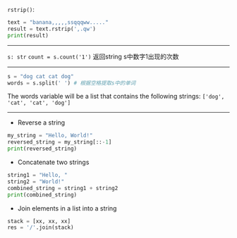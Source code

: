 `rstrip()`:
```python
text = "banana,,,,,ssqqqww....."
result = text.rstrip(',.qw')
print(result)
```

------------------------------------

`s: str`
`count = s.count('1')`
返回string s中数字1出现的次数

-------------------------------------
```python
s = "dog cat cat dog"
words = s.split(' ') # 根据空格提取s中的单词
```
The words variable will be a list that contains the following strings: `['dog', 'cat', 'cat', 'dog']`

----------------------
- Reverse a string
```python
my_string = "Hello, World!"
reversed_string = my_string[::-1]
print(reversed_string)
```

- Concatenate two strings
```python
string1 = "Hello, "
string2 = "World!"
combined_string = string1 + string2
print(combined_string)
```

- Join elements in a list into a string
```python
stack = [xx, xx, xx]
res = '/'.join(stack)
```
